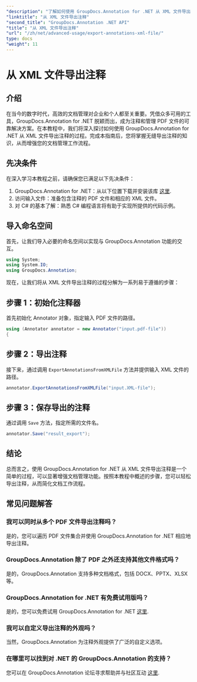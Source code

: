 ```yaml
---
"description": "了解如何使用 GroupDocs.Annotation for .NET 从 XML 文件导出注释，从而有效简化文档管理工作流程。"
"linktitle": "从 XML 文件导出注释"
"second_title": "GroupDocs.Annotation .NET API"
"title": "从 XML 文件导出注释"
"url": "/zh/net/advanced-usage/export-annotations-xml-file/"
type: docs
"weight": 11
---
```


# 从 XML 文件导出注释

## 介绍
在当今的数字时代，高效的文档管理对企业和个人都至关重要。凭借众多可用的工具，GroupDocs.Annotation for .NET 脱颖而出，成为注释和管理 PDF 文件的可靠解决方案。在本教程中，我们将深入探讨如何使用 GroupDocs.Annotation for .NET 从 XML 文件导出注释的过程。完成本指南后，您将掌握无缝导出注释的知识，从而增强您的文档管理工作流程。
## 先决条件
在深入学习本教程之前，请确保您已满足以下先决条件：
1. GroupDocs.Annotation for .NET：从以下位置下载并安装该库 [这里](https://releases。groupdocs.com/annotation/net/).
2. 访问输入文件：准备包含注释的 PDF 文件和相应的 XML 文件。
3. 对 C# 的基本了解：熟悉 C# 编程语言将有助于实现所提供的代码示例。

## 导入命名空间
首先，让我们导入必要的命名空间以实现与 GroupDocs.Annotation 功能的交互。
```csharp
using System;
using System.IO;
using GroupDocs.Annotation;
```

现在，让我们将从 XML 文件导出注释的过程分解为一系列易于遵循的步骤：
## 步骤 1：初始化注释器
首先初始化 Annotator 对象，指定输入 PDF 文件的路径。
```csharp
using (Annotator annotator = new Annotator("input.pdf-file"))
{
```
## 步骤 2：导出注释
接下来，通过调用 `ExportAnnotationsFromXMLFile` 方法并提供输入 XML 文件的路径。
```csharp
annotator.ExportAnnotationsFromXMLFile("input.XML-file");
```
## 步骤 3：保存导出的注释
通过调用 `Save` 方法，指定所需的文件名。
```csharp
annotator.Save("result_export");
```

## 结论
总而言之，使用 GroupDocs.Annotation for .NET 从 XML 文件导出注释是一个简单的过程，可以显著增强文档管理功能。按照本教程中概述的步骤，您可以轻松导出注释，从而简化文档工作流程。
## 常见问题解答
### 我可以同时从多个 PDF 文件导出注释吗？
是的，您可以遍历 PDF 文件集合并使用 GroupDocs.Annotation for .NET 相应地导出注释。
### GroupDocs.Annotation 除了 PDF 之外还支持其他文件格式吗？
是的，GroupDocs.Annotation 支持多种文档格式，包括 DOCX、PPTX、XLSX 等。
### GroupDocs.Annotation for .NET 有免费试用版吗？
是的，您可以免费试用 GroupDocs.Annotation for .NET [这里](https://releases。groupdocs.com/).
### 我可以自定义导出注释的外观吗？
当然，GroupDocs.Annotation 为注释外观提供了广泛的自定义选项。
### 在哪里可以找到对 .NET 的 GroupDocs.Annotation 的支持？
您可以在 GroupDocs.Annotation 论坛寻求帮助并与社区互动 [这里](https://forum。groupdocs.com/c/annotation/10).